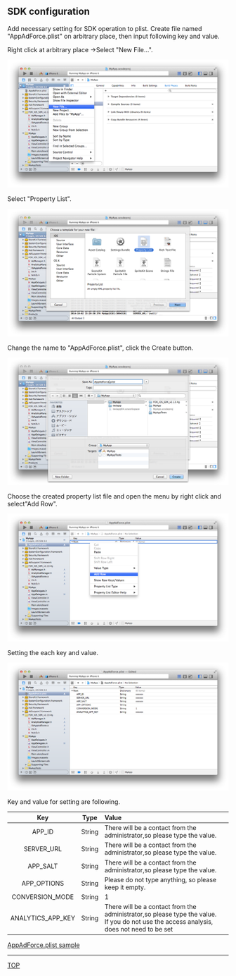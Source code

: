 ## SDK configuration

Add necessary setting for SDK operation to plist. Create file named "AppAdForce.plist" on arbitrary place, then input following key and value.

Right click at arbitrary place →Select "New File...".

![SDK configuration01](./img01.png)

Select "Property List".

![SDK configuration02](./img02.png)

Change the name to "AppAdForce.plist", click the Create button.

![SDK configuration03](./img03.png)

Choose the created property list file and open the menu by right click and select"Add Row".

![SDK configuration04](./img04.png)

Setting the each key and value.

![SDK configuration05](./img05.png)

Key and value for setting are following.

Key | Type | Value
:---: | :---: | :---
APP_ID | String | There will be a contact from the administrator,so please type the value.
SERVER_URL | String | There will be a contact from the administrator,so please type the value.
APP_SALT | String | There will be a contact from the administrator,so please type the value.
APP_OPTIONS | String | Please do not type anything, so please keep it empty.
CONVERSION_MODE | String | 1
ANALYTICS_APP_KEY | String | There will be a contact from the administrator,so please type the value. <br />If you do not use the access analysis, does not need to be set

[AppAdForce.plist sample](./AppAdForce.plist)

---
[TOP](/lang/en/README.md)
